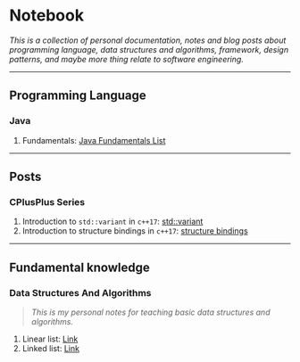 
# Notebook

*This is a collection of personal documentation, notes and blog posts about programming language, data structures and algorithms, framework, design patterns, and maybe more thing relate to software engineering.*

---

## Programming Language

### Java

1. Fundamentals: [Java Fundamentals List](programming-language/java/Fundamentals/README.md)

---

## Posts

### CPlusPlus Series

1. Introduction to `std::variant` in `c++17`: [std::variant](../Notebook/posts/cpp-series/std-variant/README.md)
2. Introduction to structure bindings in `c++17`: [structure bindings](../Notebook/posts/cpp-series/structure-bindings/README.md)

---

## Fundamental knowledge

### Data Structures And Algorithms

> *This is my personal notes for teaching basic data structures and algorithms.*

1. Linear list: [Link](../Notebook/knowledge/data-structures-and-algorithms/linear-list/README.md)
2. Linked list: [Link](../Notebook/knowledge/data-structures-and-algorithms/linked-list/README.md)

